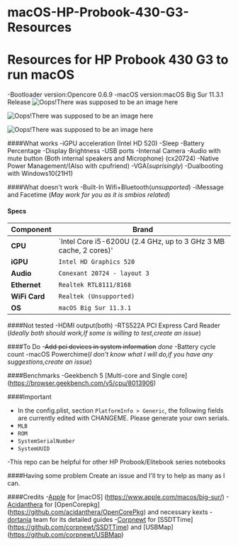 # macOS-HP-Probook-430-G3-Resources
Resources for HP Probook 430 G3 to run macOS
============================================

-Bootloader version:Opencore 0.6.9
-macOS version:macOS Big Sur 11.3.1 Release
![Oops!There was supposed to be an image here](https://user-images.githubusercontent.com/84245065/119499806-b8e0b900-bd84-11eb-8607-9476fbbfde9d.png)

![Oops!There was supposed to be an image here](https://user-images.githubusercontent.com/84245065/119499843-c26a2100-bd84-11eb-8bc7-a26cf0b433c4.png)

![Oops!There was supposed to be an image here](https://user-images.githubusercontent.com/84245065/119499872-c8600200-bd84-11eb-8485-282e9efa092c.png)


####What works
-iGPU acceleration (Intel HD 520)
-Sleep
-Battery Percentage
-Display Brightness
-USB ports
-Internal Camera
-Audio with mute button (Both internal speakers and Microphone) (cx20724)
-Native Power Management/(Also with cpufriend)
-VGA(*suprisingly*)
-Dualbooting with Windows10(21H1)

####What doesn't work
-Built-In Wifi+Bluetooth(*unsupported*)
-iMessage and Facetime (*May work for you as it is smbios related*)

#### Specs

| Component      | Brand                                                            |
|----------------|------------------------------------------------------------------|
| **CPU**        | `Intel Core i5-6200U (2.4 GHz, up to 3 GHz 3 MB cache, 2 cores)' |   
| **iGPU**       | `Intel HD Graphics 520 `                                         |
| **Audio**      | `Conexant 20724 - layout 3`                                      |
| **Ethernet**   | `Realtek RTL8111/8168`                                           |
| **WiFi Card**  | `Realtek (Unsupported)`                                          |
| **OS**         | `macOS Big Sur 11.3.1`                                           |

####Not tested
-HDMI output(both)
-RTS522A PCI Express Card Reader
(*Ideally both should work,If some is willing to test,create an issue*)

####To Do
-~~Add pci devices in system information~~ *done*
-Battery cycle count
-macOS Powerchime(*I don't know what I will do,if you have any suggestions,create an issue*)

####Benchmarks
-Geekbench 5 [Multi-core and Single core] (https://browser.geekbench.com/v5/cpu/8013906)

####Important
- In the config.plist, section `PlatformInfo > Generic`, the following fields are currently edited with CHANGEME. Please  generate your own serials. 
 - `MLB`
  - `ROM`
  - `SystemSerialNumber` 
  - `SystemUUID`

-This repo can be helpful for other HP Probook/Elitebook series notebooks

####Having some problem
Create an issue and I'll try to help as many as I can.

####Credits
-[Apple](https://apple.com) for [macOS] (https://www.apple.com/macos/big-sur/)
-[Acidanthera](https://github.com/Acidanthera) for [OpenCorepkg] (https://github.com/acidanthera/OpenCorePkg) and necessary kexts
-[dortania](https://github.com/dortania) team for its detailed guides
-[Corpnewt](https://github.com/CorpNewt) for [SSDTTime] (https://github.com/corpnewt/SSDTTime) and [USBMap] (https://github.com/corpnewt/USBMap)
